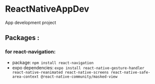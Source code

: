 # ReactNativeAppDev
App development project
## Packages :
### for react-navigation: 
- package: `npm install react-navigation`</br>
- expo dependencies: `expo install react-native-gesture-handler react-native-reanimated react-native-screens react-native-safe-area-context @react-native-community/masked-view`</br>

